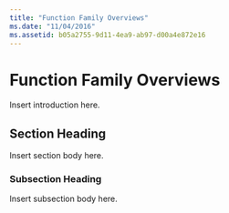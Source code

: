 ```yaml
---
title: "Function Family Overviews"
ms.date: "11/04/2016"
ms.assetid: b05a2755-9d11-4ea9-ab97-d00a4e872e16
---
```

# Function Family Overviews

Insert introduction here.

## Section Heading

Insert section body here.

### Subsection Heading

Insert subsection body here.